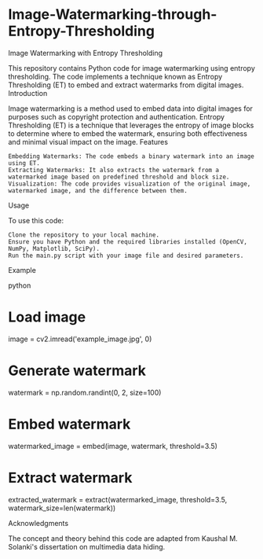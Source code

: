 # Image-Watermarking-through-Entropy-Thresholding

Image Watermarking with Entropy Thresholding

This repository contains Python code for image watermarking using entropy thresholding. The code implements a technique known as Entropy Thresholding (ET) to embed and extract watermarks from digital images.
Introduction

Image watermarking is a method used to embed data into digital images for purposes such as copyright protection and authentication. Entropy Thresholding (ET) is a technique that leverages the entropy of image blocks to determine where to embed the watermark, ensuring both effectiveness and minimal visual impact on the image.
Features

    Embedding Watermarks: The code embeds a binary watermark into an image using ET.
    Extracting Watermarks: It also extracts the watermark from a watermarked image based on predefined threshold and block size.
    Visualization: The code provides visualization of the original image, watermarked image, and the difference between them.

Usage

To use this code:

    Clone the repository to your local machine.
    Ensure you have Python and the required libraries installed (OpenCV, NumPy, Matplotlib, SciPy).
    Run the main.py script with your image file and desired parameters.

Example

python

# Load image
image = cv2.imread('example_image.jpg', 0)

# Generate watermark
watermark = np.random.randint(0, 2, size=100)

# Embed watermark
watermarked_image = embed(image, watermark, threshold=3.5)

# Extract watermark
extracted_watermark = extract(watermarked_image, threshold=3.5, watermark_size=len(watermark))

Acknowledgments

The concept and theory behind this code are adapted from Kaushal M. Solanki's dissertation on multimedia data hiding.
